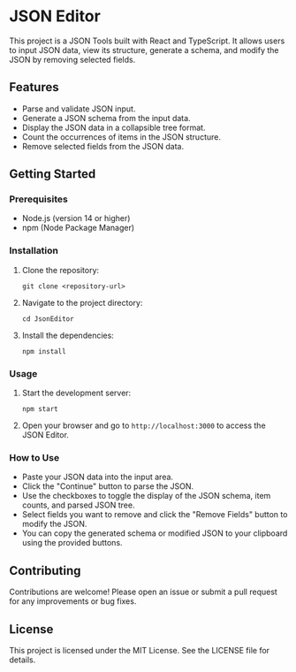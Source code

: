 # JSON Editor

This project is a JSON Tools built with React and TypeScript. It allows users to input JSON data, view its structure, generate a schema, and modify the JSON by removing selected fields.

## Features

- Parse and validate JSON input.
- Generate a JSON schema from the input data.
- Display the JSON data in a collapsible tree format.
- Count the occurrences of items in the JSON structure.
- Remove selected fields from the JSON data.

## Getting Started

### Prerequisites

- Node.js (version 14 or higher)
- npm (Node Package Manager)

### Installation

1. Clone the repository:

   ```
   git clone <repository-url>
   ```

2. Navigate to the project directory:

   ```
   cd JsonEditor
   ```

3. Install the dependencies:

   ```
   npm install
   ```

### Usage

1. Start the development server:

   ```
   npm start
   ```

2. Open your browser and go to `http://localhost:3000` to access the JSON Editor.

### How to Use

- Paste your JSON data into the input area.
- Click the "Continue" button to parse the JSON.
- Use the checkboxes to toggle the display of the JSON schema, item counts, and parsed JSON tree.
- Select fields you want to remove and click the "Remove Fields" button to modify the JSON.
- You can copy the generated schema or modified JSON to your clipboard using the provided buttons.

## Contributing

Contributions are welcome! Please open an issue or submit a pull request for any improvements or bug fixes.

## License

This project is licensed under the MIT License. See the LICENSE file for details.
